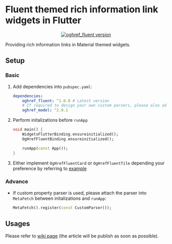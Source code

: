 # Fluent themed rich information link widgets in Flutter

<p align="center">
    <a href="https://pub.dev/packages/oghref_fluent"><img alt="oghref_fluent version" src="https://img.shields.io/pub/v/oghref_fluent?style=flat-square"></a>
</p>

Providing rich information links in Material themed widgets.

## Setup

### Basic

1. Add dependencies into `pubspec.yaml`:
    ```yaml
    dependencies:
        oghref_fluent: ^1.0.0 # Latest version
        # If required to design your own custom parsers, please also add these dependencies below:
        oghref_model: ^2.0.1
    ```

1. Perform initalizations before `runApp`
    ```dart
    void main() {
        WidgetsFlutterBinding.ensureinitialized();
        OgHrefFluentBinding.ensureinitialized();

        runApp(const App());
    }
    ```

1. Either implement `OgHrefFluentCard` or `OgHrefFluentTile` depending your preference by referring to [example](./example/lib/app.dart)

### Advance

* If custom property parser is used, please attach the parser into `MetaFetch` between initalizations and `runApp`:

    ```dart
    MetaFetch().register(const CustomParser());
    ```

## Usages

Please refer to [wiki page](https://github.com/rk0cc/oghref/wiki) (the article will be publish as soon as possible).
